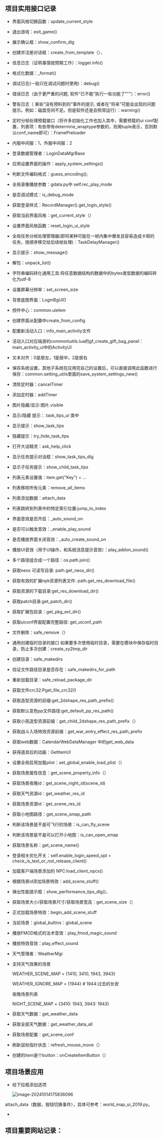 

## 项目实用接口记录

- 界面风格切换函数：update_current_style

- 退出游戏：exit_game()

- 展示确认框：show_confirm_dlg

- 创建并注册对话框：create_from_template（）、

- 信息日志（证明事情按预期工作）：logger.info()

- 格式化数据：_format()

- 调试日志(一般只在调试问题时使用)：debug()

- 错误日志（由于更严重的问题, 软件“已不能”执行一些功能了"""）：error()

- 警告日志（ 某些“没有预料到的”事件的提示, 或者在“将来”可能会出现的问题提示。例如：磁盘空间不足。但是软件还是会照常运行）：warning()

- 定时分帧处理预载接口（将许多初始化工作也加入其中，需要预载的ui conf配置，列表项：有些带有determine_wraptype参数的，则用tuple表示，否则默认conf_name即可）：FramePreloader

- 内服中间服：1，外服中间服：2

- 登录数据管理者：LoginDataMgrBase

- 应用设置界面的操作：apply_system_settings()

- 判断文件编码格式：guess_encoding();

- 全局录像播放参数：gdata.py中 self.rec_play_mode

- 是否调试模式：is_debug_mode

- 获取登录样式：RecordManager().get_login_style()

- 获取当前界面风格：get_current_style（）

- 设置界面风格函数：reset_login_ui_style

- 全局任务分帧处理管理器(即将某种可能在一帧内集中爆发且容易造成卡顿的任务，按顺序移交给后续帧处理)：TaskDelayManager()

- 显示提示：show_message()

- 解包：unpack_list()

- 字符串编码转化通用工具:将任意数据结构的数据中的bytes类型数据的编码转化为utf-8

- 设置屏幕分辨率：set_screen_size

- 背景底图界面：LoginBgUI()

- 控件中心：common.uielem

- 创建界面从配置中create_from_config

- 配置新活动入口：info_main_activity文件

- 活动入口对应端游的common\utils.lua的gf_create_gift_bag_panel：main_activity_ui中的ActivityUI

- 文本对齐：0是居左，1是居中，2是居右

- 保存系统设置，其他子系统在应用完自己的设置后，可以直接调用此函数进行保存：common.setting_utils里面的save_system_settings_new()

- 清除定时器：cancelTimer

- 添加定时器：addTimer

- 图片隐藏/显示:图片.visible

- 显示/隐藏 提示：.task_tips_ui 类中

- 显示提示：show_task_tips

- 隐藏提示：try_hide_task_tips

- 打开大话精灵：ask_help_click

- 显示任务提示对话框：show_task_tips_dlg

- 显示子任务提示：show_child_task_tips

- 列表元素设置值：item.get("Key") = ...

- 列表移除所有元素：remove_all_items

- 列表添加数据：attach_data

- 列表跳转到列表中的特定索引位置:jump_to_index

- 界面音效是否开启：_auto_sound_on

- 是否可以触发音效：_enable_play_sound

- 是否播放界面关闭音效：_auto_create_sound_on 

- 播放UI音效（用于UI操作，和系统消息提示音效）：play_addon_sound()

- 多个路径组合成一个路径：os.path.join()

- 获取neox 可读写目录: path.get_neox_dir()

- 获取有效的扩展npk资源列表文件: path.get_res_download_file()

- 获取资源的下载目录:get_res_download_dir()

- 获取patch目录:get_patch_dir()

- 获取扩展包目录：get_pkg_ext_dir()

- 获取uiconf界面配置完整路径: get_uiconf_path

- 文件删除：safe_remove（）

- 通用创建临时目录的接口 如果要多次使用临时目录，需要在模块中保存临时目录，防止多次创建：create_xy2tmp_dir

- 创建目录：safe_makedirs

- 验证文件路径目录是否存在：safe_makedirs_for_path

- 重新加载目录：safe_reload_package_dir

- 获取文件crc32:Pget_file_crc32()

- 获取造型资源的前缀:get_2dshape_res_path_prefix()

- 获取默认变色pp文件路径:get_default_pp_res_path()

- 获取小孩造型资源前缀：get_child_2dshape_res_path_prefix（）

- 获取战斗入场特效资源前缀：get_war_entry_effect_res_path_prefix

- 获取web数据：CalendarWebDataManager 中的get_web_data

- 获得道具后的动画：GetItemUI

- 设置全局启用加载plist：set_global_enable_load_plist（）

- 获取场景属性信息：get_scene_property_info（）

- 获取场景夜晚id：get_scene_night_id(scene_id)

- 获取天气资源id：get_weather_res_id

- 获取场景资源id：get_scene_res_id

- 获取小地图路径：get_scene_smap_path

- 判断该场景是不是可飞行的场景：is_can_fly_scene

- 判断该场景是不是可以打开小地图：is_can_open_smap

- 获取场景名称：get_scene_name()

- 登录相关优化开关：self.enable_login_speed_opt = check_is_test_or_not_release_client()

- 加载客户端场景添加的 NPC:load_client_npcs()

- 根据场景id添加场景特效：add_scene_stuff()

- 弹出性能提示框：show_performance_tips_dlg()、

- 获取场景大小/获取场景尺寸/获取场景宽高：get_scene_size（）

- 正式加载场景特效：begin_add_scene_stuff

- 当前场景：global_bultins：global_scene

- 播放FMOD格式的法术音效：play_fmod_magic_sound

- 播放特效音效：play_effect_sound

- 天气管理者：WeatherMgr

- 支持天气效果的场景

  WEATHER_SCENE_MAP = {1410, 3410, 1943, 3943}

  WEATHER_IGNORE_MAP = {1944}  # 1944:过去的长安

  夜晚场景列表

  NIGHT_SCENE_MAP = {3410: 1943, 3943: 1943}

- 获取天气数据：get_weather_data

- 获取全部天气数据：get_weather_data_all

- 获取场景配置：get_scene_conf

- 刷新鼠标指针状态：refresh_mouse_move（）

- 创建的item是个button：onCreateItemButton（）

## 项目场景应用

- 给下拉框添加选项

  ![image-20241014175836096](./assets/image-20241014175836096.png)

​	attach_data（数据，按钮切换事件），具体可参考：world_map_ui_2019.py。

- 

## 项目重要网站记录：





